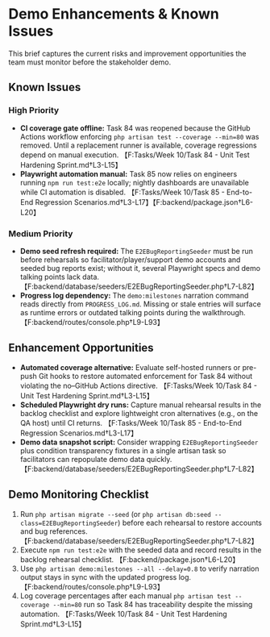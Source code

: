 # Demo Enhancements & Known Issues

This brief captures the current risks and improvement opportunities the team must monitor before the stakeholder demo.

## Known Issues
### High Priority
- **CI coverage gate offline:** Task 84 was reopened because the GitHub Actions workflow enforcing `php artisan test --coverage --min=80` was removed. Until a replacement runner is available, coverage regressions depend on manual execution. 【F:Tasks/Week 10/Task 84 - Unit Test Hardening Sprint.md†L3-L15】
- **Playwright automation manual:** Task 85 now relies on engineers running `npm run test:e2e` locally; nightly dashboards are unavailable while CI automation is disabled. 【F:Tasks/Week 10/Task 85 - End-to-End Regression Scenarios.md†L3-L17】【F:backend/package.json†L6-L20】

### Medium Priority
- **Demo seed refresh required:** The `E2EBugReportingSeeder` must be run before rehearsals so facilitator/player/support demo accounts and seeded bug reports exist; without it, several Playwright specs and demo talking points lack data. 【F:backend/database/seeders/E2EBugReportingSeeder.php†L7-L82】
- **Progress log dependency:** The `demo:milestones` narration command reads directly from `PROGRESS_LOG.md`. Missing or stale entries will surface as runtime errors or outdated talking points during the walkthrough. 【F:backend/routes/console.php†L9-L93】

## Enhancement Opportunities
- **Automated coverage alternative:** Evaluate self-hosted runners or pre-push Git hooks to restore automated enforcement for Task 84 without violating the no–GitHub Actions directive. 【F:Tasks/Week 10/Task 84 - Unit Test Hardening Sprint.md†L3-L15】
- **Scheduled Playwright dry runs:** Capture manual rehearsal results in the backlog checklist and explore lightweight cron alternatives (e.g., on the QA host) until CI returns. 【F:Tasks/Week 10/Task 85 - End-to-End Regression Scenarios.md†L3-L17】
- **Demo data snapshot script:** Consider wrapping `E2EBugReportingSeeder` plus condition transparency fixtures in a single artisan task so facilitators can repopulate demo data quickly. 【F:backend/database/seeders/E2EBugReportingSeeder.php†L7-L82】

## Demo Monitoring Checklist
1. Run `php artisan migrate --seed` (or `php artisan db:seed --class=E2EBugReportingSeeder`) before each rehearsal to restore accounts and bug references. 【F:backend/database/seeders/E2EBugReportingSeeder.php†L7-L82】
2. Execute `npm run test:e2e` with the seeded data and record results in the backlog rehearsal checklist. 【F:backend/package.json†L6-L20】
3. Use `php artisan demo:milestones --all --delay=0.8` to verify narration output stays in sync with the updated progress log. 【F:backend/routes/console.php†L9-L93】
4. Log coverage percentages after each manual `php artisan test --coverage --min=80` run so Task 84 has traceability despite the missing automation. 【F:Tasks/Week 10/Task 84 - Unit Test Hardening Sprint.md†L3-L15】
